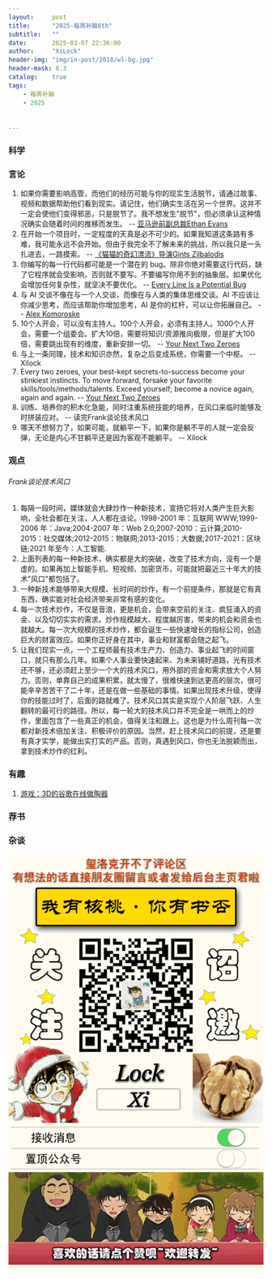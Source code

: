 ```yaml
---
layout:     post
title:      "2025-每周补脑6th"
subtitle:   ""
date:       2025-03-07 22:36:00
author:     "XiLock"
header-img: "img/in-post/2018/wl-bg.jpg"
header-mask: 0.3
catalog:    true
tags:
    - 每周补脑
    - 2025


---
```


### 科学


### 言论
1. 如果你需要影响高管，而他们的经历可能与你的现实生活脱节，请通过故事、视频和数据帮助他们看到现实。请记住，他们确实生活在另一个世界。这并不一定会使他们变得邪恶，只是脱节了。我不想发生"脱节"，但必须承认这种情况确实会随着时间的推移而发生。 -- [亚马逊前副总裁Ethan Evans](https://x.com/EthanEvansVP/status/1895845734177452369)
1. 在开始一个项目时，一定程度的天真是必不可少的。如果我知道这条路有多难，我可能永远不会开始。但由于我完全不了解未来的挑战，所以我只是一头扎进去，一路摸索。 -- [《猫猫的奇幻漂流》导演Gints Zilbalodis](https://www.blender.org/user-stories/making-flow-an-interview-with-director-gints-zilbalodis/)
1. 你编写的每一行代码都可能是一个潜在的 bug。除非你绝对需要这行代码，缺了它程序就会受影响，否则就不要写。不要编写你用不到的抽象层。如果优化会增加任何复杂性，就坚决不要优化。 -- [Every Line Is a Potential Bug](https://www.teamten.com/lawrence/writings/every_line_is_a_potential_bug.html)
1. 与 AI 交谈不像在与一个人交谈，而像在与人类的集体思维交谈。AI 不应该让你减少思考，而应该帮助你增加思考，AI 是你的杠杆，可以让你拓展自己。 -- [Alex Komoroske](https://docs.google.com/document/u/0/d/1GrEFrdF_IzRVXbGH1lG0aQMlvsB71XihPPqQN-ONTuo/mobilebasic)
1. 10个人开会，可以没有主持人。100个人开会，必须有主持人。1000个人开会，需要一个组委会。扩大10倍，需要将知识/资源推向极限，但是扩大100倍，需要跳出现有的维度，重新安排一切。 -- [Your Next Two Zeroes](https://taylor.town/next-two-zeroes)
1. 与上一条同理，技术和知识亦然，复杂之后变成系统，你需要一个中枢。 -- Xilock
1. Every two zeroes, your best-kept secrets-to-success become your stinkiest instincts. To move forward, forsake your favorite skills/tools/methods/talents. Exceed yourself; become a novice again, again and again. -- [Your Next Two Zeroes](https://taylor.town/next-two-zeroes)
1. 训练、培养你的积木化急能，同时注重系统技能的培养，在风口来临时能够及时拼装应对。 -- 读完Frank谈论技术风口
1. 哪天不想努力了，如果可能，就躺平一下，如果你是躺不平的人就一定会反弹，无论是内心不甘躺平还是因为客观不能躺平。 -- Xilock


### 观点
###### Frank谈论技术风口
1. 每隔一段时间，媒体就会大肆炒作一种新技术，宣扬它将对人类产生巨大影响，全社会都在关注，人人都在谈论。1998-2001 年：互联网 WWW;1999-2006 年：Java;2004-2007 年：Web 2.0;2007-2010：云计算;2010-2015：社交媒体;2012-2015：物联网;2013-2015：大数据;2017-2021：区块链;2021 年至今：人工智能.
1. 上面列表的每一种新技术，确实都是大的突破，改变了技术方向，没有一个是虚的。如果再加上智能手机、短视频、加密货币，可能就把最近三十年大的技术"风口"都包括了。
1. 一种新技术能够带来大规模、长时间的炒作，有一个前提条件，那就是它有真东西，确实能对社会经济带来非常有感的变化。
1. 每一次技术炒作，不仅是音浪，更是机会，会带来空前的关注、疯狂涌入的资金、以及切切实实的需求。炒作规模越大、程度越厉害，带来的机会和资金也就越大。每一次大规模的技术炒作，都会诞生一些快速增长的指标公司，创造巨大的财富效应。如果你正好身在其中，事业和财富都会随之起飞。
1. 让我们现实一点，一个工程师最有技术生产力、创造力、事业起飞的时间窗口，就只有那么几年。如果个人事业要快速起来、为未来铺好道路，光有技术还不够，还必须赶上至少一个大的技术风口，用外部的资金和需求放大个人努力。否则，单靠自己的成果积累，就太慢了，很难快速到达更高的层次，很可能辛辛苦苦干了二十年，还是在做一些基础的事情。如果出现技术升级，使得你的技能过时了，后面的路就难了。技术风口其实是实现个人阶层飞跃、人生翻转的最可行的路径。所以，每一轮大的技术风口并不完全是一哄而上的炒作，里面包含了一些真正的机会，值得关注和跟上。这也是为什么周刊每一次都对新技术倍加关注、积极评价的原因。当然，赶上技术风口的前提，还是要有真才实学，能做出实打实的产品。否则，真遇到风口，你也无法脱颖而出，拿到技术炒作的红利。



### 有趣
1. [游戏：3D的谷歌在线做陶器](https://artsandculture.google.com/experiment/3d-pottery/nwHg1D0riJ1ltA)

### 荐书


### 杂谈


![](/img/wc-tail.GIF)
